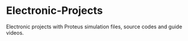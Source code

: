 # Electronic-Projects
Electronic projects with Proteus simulation files, source codes and guide videos.
